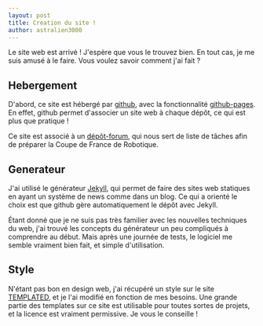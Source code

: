 ```yaml
---
layout: post
title: Creation du site !
author: astralien3000
---
```


Le site web est arrivé !
J'espère que vous le trouvez bien.
En tout cas, je me suis amusé à le faire.
Vous voulez savoir comment j'ai fait ?

## Hebergement

D'abord, ce site est hébergé par [github](https://github.com/), avec la fonctionnalité [github-pages](https://pages.github.com/). En effet, github permet d'associer un site web à chaque dépôt, ce qui est plus que pratique !

Ce site est associé à un [dépôt-forum](https://github.com/astralien3000/projet2016/issues), qui nous sert de liste de tâches afin de préparer la Coupe de France de Robotique.

## Generateur

J'ai utilisé le générateur [Jekyll](http://jekyllrb.com/), qui permet de faire des sites web statiques en ayant un système de news comme dans un blog. Ce qui a orienté le choix est que github gère automatiquement le dépôt avec Jekyll.

Étant donné que je ne suis pas très familier avec les nouvelles techniques du web, j'ai trouvé les concepts du générateur un peu compliqués à comprendre au début. Mais après une journée de tests, le logiciel me semble vraiment bien fait, et simple d'utilisation.

## Style

N'étant pas bon en design web, j'ai récupéré un style sur le site [TEMPLATED](http://templated.co/), et je l'ai modifié en fonction de mes besoins. Une grande partie des templates sur ce site est utilisable pour toutes sortes de projets, et la licence est vraiment permissive. Je vous le conseille !
